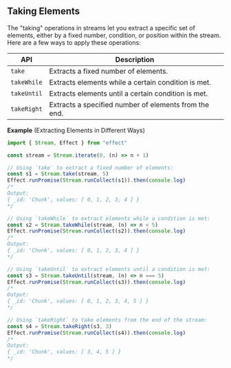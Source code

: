 ## Taking Elements

The "taking" operations in streams let you extract a specific set of elements, either by a fixed number, condition, or position within the stream. Here are a few ways to apply these operations:

| API         | Description                                           |
| ----------- | ----------------------------------------------------- |
| `take`      | Extracts a fixed number of elements.                  |
| `takeWhile` | Extracts elements while a certain condition is met.   |
| `takeUntil` | Extracts elements until a certain condition is met.   |
| `takeRight` | Extracts a specified number of elements from the end. |

**Example** (Extracting Elements in Different Ways)

```ts twoslash
import { Stream, Effect } from "effect"

const stream = Stream.iterate(0, (n) => n + 1)

// Using `take` to extract a fixed number of elements:
const s1 = Stream.take(stream, 5)
Effect.runPromise(Stream.runCollect(s1)).then(console.log)
/*
Output:
{ _id: 'Chunk', values: [ 0, 1, 2, 3, 4 ] }
*/

// Using `takeWhile` to extract elements while a condition is met:
const s2 = Stream.takeWhile(stream, (n) => n < 5)
Effect.runPromise(Stream.runCollect(s2)).then(console.log)
/*
Output:
{ _id: 'Chunk', values: [ 0, 1, 2, 3, 4 ] }
*/

// Using `takeUntil` to extract elements until a condition is met:
const s3 = Stream.takeUntil(stream, (n) => n === 5)
Effect.runPromise(Stream.runCollect(s3)).then(console.log)
/*
Output:
{ _id: 'Chunk', values: [ 0, 1, 2, 3, 4, 5 ] }
*/

// Using `takeRight` to take elements from the end of the stream:
const s4 = Stream.takeRight(s3, 3)
Effect.runPromise(Stream.runCollect(s4)).then(console.log)
/*
Output:
{ _id: 'Chunk', values: [ 3, 4, 5 ] }
*/
```
